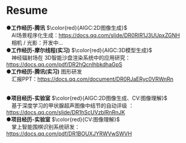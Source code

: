 # Resume
**●工作经历-腾讯**  $\color{red}{AIGC:2D图像生成}$<br> 
&ensp;&ensp;AI场景程序化生成：https://docs.qq.com/slide/DR0RIR1J3UUpxZGNH <br>
&ensp;&ensp;相机 / 光影：开发中... <br>
**●工作经历-摩尔线程(实习)** $\color{red}{AIGC:3D模型生成}$ <br>
&ensp;&ensp;神经辐射场在 3D智能沙盘渲染系统中的应用研究：https://docs.qq.com/pdf/DR2hQcnlhbkdhaGpS <br>
**●工作经历-腾讯(实习)** 图形研发 <br>
&ensp;&ensp;汇报PPT：https://docs.qq.com/document/DR0RJaERyc0VRWnRn <br><br>

**●项目经历-实验室** $\color{red}{AIGC:2D图像生成、CV:图像理解}$  <br>
&ensp;&ensp;基于深度学习的甲状腺超声图像中结节的自动评级 ：	https://docs.qq.com/slide/DR1hScUVzblRnRnJK <br>
**●项目经历-实验室** $\color{red}{CV:图像理解}$ <br>
&ensp;&ensp;掌上智能围棋识别系统研发：https://docs.qq.com/pdf/DR1BOUXJYRWVwSWVH
